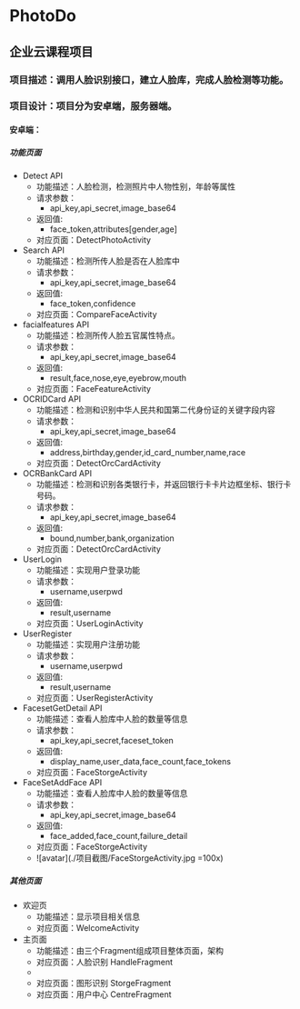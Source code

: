 # PhotoDo
## 企业云课程项目
### 项目描述：调用人脸识别接口，建立人脸库，完成人脸检测等功能。
### 项目设计：项目分为安卓端，服务器端。
#### 安卓端：
##### 功能页面
* Detect API
    * 功能描述：人脸检测，检测照片中人物性别，年龄等属性
    * 请求参数：
        * api_key,api_secret,image_base64
    * 返回值:
        * face_token,attributes[gender,age]
    * 对应页面：DetectPhotoActivity
* Search API
    * 功能描述：检测所传人脸是否在人脸库中
    * 请求参数：
        * api_key,api_secret,image_base64
    * 返回值:
        * face_token,confidence
    * 对应页面：CompareFaceActivity
* facialfeatures API
    * 功能描述：检测所传人脸五官属性特点。
    * 请求参数：
        * api_key,api_secret,image_base64
    * 返回值:
        * result,face,nose,eye,eyebrow,mouth
    * 对应页面：FaceFeatureActivity
* OCRIDCard API
    * 功能描述：检测和识别中华人民共和国第二代身份证的关键字段内容
    * 请求参数：
        * api_key,api_secret,image_base64
    * 返回值:
        * address,birthday,gender,id_card_number,name,race
    * 对应页面：DetectOrcCardActivity
* OCRBankCard API
    * 功能描述：检测和识别各类银行卡，并返回银行卡卡片边框坐标、银行卡号码。
    * 请求参数：
        * api_key,api_secret,image_base64
    * 返回值:
        * bound,number,bank,organization
    * 对应页面：DetectOrcCardActivity
* UserLogin
    * 功能描述：实现用户登录功能
    * 请求参数：
        * username,userpwd
    * 返回值:
        * result,username
    * 对应页面：UserLoginActivity
* UserRegister
    * 功能描述：实现用户注册功能
    * 请求参数：
        * username,userpwd
    * 返回值:
        * result,username
    * 对应页面：UserRegisterActivity
* FacesetGetDetail API
    * 功能描述：查看人脸库中人脸的数量等信息
    * 请求参数：
        * api_key,api_secret,faceset_token
    * 返回值:
        * display_name,user_data,face_count,face_tokens
    * 对应页面：FaceStorgeActivity
* FaceSetAddFace API
    * 功能描述：查看人脸库中人脸的数量等信息
    * 请求参数：
        * api_key,api_secret,image_base64
    * 返回值:
        * face_added,face_count,failure_detail
    * 对应页面：FaceStorgeActivity
    * ![avatar](./项目截图/FaceStorgeActivity.jpg =100x)
##### 其他页面
* 欢迎页
    * 功能描述：显示项目相关信息
    * 对应页面：WelcomeActivity
* 主页面
    * 功能描述：由三个Fragment组成项目整体页面，架构
    * 对应页面：人脸识别 HandleFragment
    * 
    * 对应页面：图形识别 StorgeFragment
    * 对应页面：用户中心 CentreFragment

